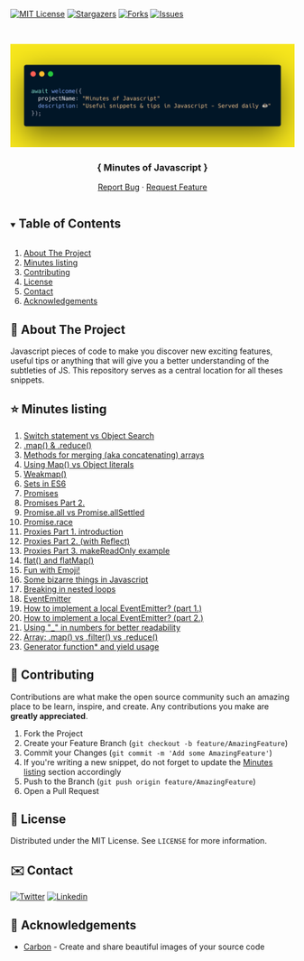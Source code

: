[![MIT License][license-shield]][license-url]
[![Stargazers][stars-shield]][stars-url] [![Forks][forks-shield]][forks-url] [![Issues][issues-shield]][issues-url] 


<!-- PROJECT LOGO -->
<br />
<p align="center">
  <a href="https://github.com/olivierloverde/minutes-of-javascript">
    <img src="banner.png" alt="Logo" >
  </a>

  <h3 align="center"><strong>{ Minutes of Javascript }</strong></h3>
  <p align="center">
    <a href="https://github.com/olivierloverde/minutes-of-javascript/issues">Report Bug</a>
    ·
    <a href="https://github.com/olivierloverde/minutes-of-javascript/issues">Request Feature</a>
  </p>
</p>



<!-- TABLE OF CONTENTS -->
<details open="open">
  <summary><h2 style="display: inline-block">Table of Contents</h2></summary>
  <ol>
    <li><a href="#-about-the-project">About The Project</a></li>
    <li><a href="#-minutes-listing">Minutes listing</a></li>
    <li><a href="#-contributing">Contributing</a></li>
    <li><a href="#-license">License</a></li>
    <li><a href="#%EF%B8%8F-contact">Contact</a></li>
    <li><a href="#-acknowledgements">Acknowledgements</a></li>
  </ol>
</details>



<!-- ABOUT THE PROJECT -->
## 👋 About The Project

Javascript pieces of code to make you discover new exciting features, useful tips or anything that will give you a better understanding of the subtleties of JS. This repository serves as a central location for all theses snippets. 

<!-- USAGE EXAMPLES -->
## ⭐ Minutes listing

1. [Switch statement vs Object Search](snippets/01-object-search.js)
2. [.map() & .reduce()](snippets/02-array-map-reduce.js)
3. [Methods for merging (aka concatenating) arrays](snippets/03-methods-for-merging-arrays.js)
4. [Using Map() vs Object literals](snippets/04-map-vs-object-literals.js)
5. [Weakmap()](snippets/05-weakmap.js)
6. [Sets in ES6](snippets/06-sets-in-es6.js)
7. [Promises](snippets/07-promises.js)
8. [Promises Part 2.](snippets/08-promises-async-await.js)
9. [Promise.all vs Promise.allSettled](snippets/09-promise-all-vs-promise-allsettled.js)
10. [Promise.race](snippets/10-promise-race-any-join.js)
11. [Proxies Part 1. introduction](snippets/11-proxies-part-1.js)
12. [Proxies Part 2. (with Reflect)](snippets/12-proxies-part-2-with-reflect.js)
13. [Proxies Part 3. makeReadOnly example](snippets/13-proxies-part-3.js)
14. [flat() and flatMap()](snippets/14-flat-flatmap.js)
15. [ Fun with Emoji!](snippets/15-fun-with-emoji.js)
16. [Some bizarre things in Javascript](snippets/16-bizarre-javascript.js)
17. [Breaking in nested loops](snippets/17-breaking-nested-loops.js)
18. [EventEmitter](snippets/18-eventemitter.js)
19. [How to implement a local EventEmitter? (part 1.)](snippets/19-implement-eventemitter-part1.js)
20. [How to implement a local EventEmitter? (part 2.)](snippets/20-implement-eventemitter-part2.specjs)
21. [Using "_" in numbers for better readability](snippets/21-tips-underscore-number.js)
22. [Array: .map() vs .filter() vs .reduce()](snippets/22-map-vs-filter-vs-reduce.js)
23. [Generator function* and yield usage](snippets/23-generator-function-yield-usage.js)

<!-- CONTRIBUTING -->
## 🌈 Contributing

Contributions are what make the open source community such an amazing place to be learn, inspire, and create. Any contributions you make are **greatly appreciated**.

1. Fork the Project
2. Create your Feature Branch (`git checkout -b feature/AmazingFeature`)
3. Commit your Changes (`git commit -m 'Add some AmazingFeature'`)
4. If you're writing a new snippet, do not forget to update the <a href="#-minutes-listing">Minutes listing</a> section accordingly
5. Push to the Branch (`git push origin feature/AmazingFeature`)
6. Open a Pull Request



<!-- LICENSE -->
## 💾 License

Distributed under the MIT License. See `LICENSE` for more information.



<!-- CONTACT -->
## ✉️ Contact
[![Twitter][twitter-shield]][twitter-url]
[![Linkedin][linkedin-shield]][linkedin-url]


<!-- ACKNOWLEDGEMENTS -->
## 🙏 Acknowledgements

* [Carbon](https://carbon.now.sh/) - Create and share beautiful images of your source code


[contributors-shield]: https://img.shields.io/github/contributors/olivierloverde/minutes-of-javascript.svg?style=for-the-badge
[contributors-url]: https://github.com/olivierloverde/minutes-of-javascript/graphs/contributors
[forks-shield]: https://img.shields.io/github/forks/olivierloverde/minutes-of-javascript.svg?style=for-the-badge
[forks-url]: https://github.com/olivierloverde/minutes-of-javascript/network/members
[stars-shield]: https://img.shields.io/github/stars/olivierloverde/minutes-of-javascript.svg?style=for-the-badge
[stars-url]: https://github.com/olivierloverde/minutes-of-javascript/stargazers
[issues-shield]: https://img.shields.io/github/issues/olivierloverde/minutes-of-javascript.svg?style=for-the-badge
[issues-url]: https://github.com/olivierloverde/minutes-of-javascript/issues
[license-shield]: https://img.shields.io/github/license/olivierloverde/minutes-of-javascript.svg?style=for-the-badge
[license-url]: https://github.com/olivierloverde/minutes-of-javascript/blob/main/LICENSE
[linkedin-shield]: https://img.shields.io/badge/-LinkedIn-black.svg?style=for-the-badge&logo=linkedin&colorB=555
[linkedin-url]: https://linkedin.com/in/olivierloverde
[twitter-shield]: https://img.shields.io/badge/-Twitter-black.svg?style=for-the-badge&logo=Twitter&colorB=555
[twitter-url]: https://twitter.com/loverdeolivier
